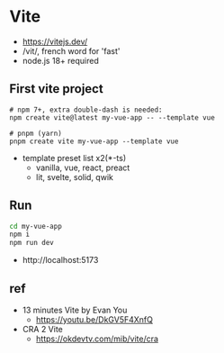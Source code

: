# Vite
- https://vitejs.dev/
- /vit/, french word for 'fast'
- node.js 18+ required

## First vite project
```
# npm 7+, extra double-dash is needed:
npm create vite@latest my-vue-app -- --template vue

# pnpm (yarn)
pnpm create vite my-vue-app --template vue
```

- template preset list x2(*-ts)
  * vanilla, vue, react, preact
  * lit, svelte, solid, qwik

## Run
```sh
cd my-vue-app
npm i
npm run dev
```
- http://localhost:5173

## ref
- 13 minutes Vite by Evan You
  * https://youtu.be/DkGV5F4XnfQ
- CRA 2 Vite
  * https://okdevtv.com/mib/vite/cra
